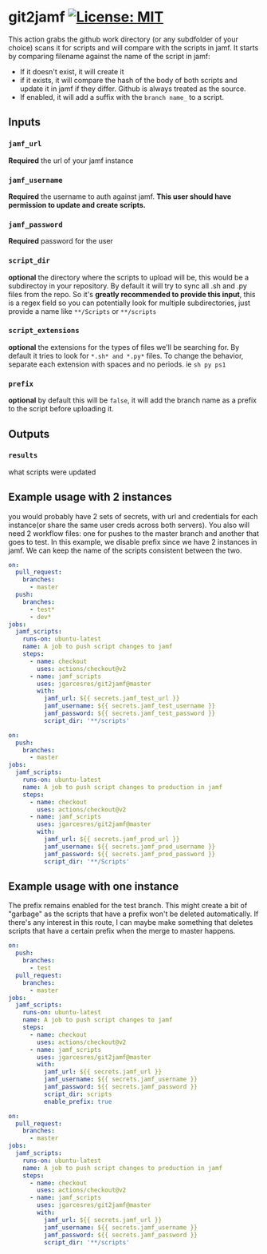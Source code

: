 # git2jamf [![License: MIT](https://img.shields.io/badge/License-MIT-yellow.svg)](https://opensource.org/licenses/MIT)
This action grabs the github work directory (or any subdfolder of your choice) scans it for scripts and will compare with the scripts in jamf. It starts by comparing filename against the name of the script in jamf:
* If it doesn't exist, it will create it
* if it exists, it will compare the hash of the body of both scripts and update it in jamf if they differ. Github is always treated as the source.
* If enabled, it will add a suffix with the `branch name_`  to a script. 
## Inputs

### `jamf_url`

**Required** the url of your jamf instance

### `jamf_username`

**Required** the username to auth against jamf. **This user should have permission to update and create scripts.**

### `jamf_password`

**Required** password for the user

### `script_dir`

**optional** the directory where the scripts to upload will be, this would be a subdirectoy in your repository. By default it will try to sync all .sh and .py files from the repo. So it's **greatly recommended to provide this input**, this is a regex field so you can potentially look for multiple subdirectories, just provide a name like `**/Scripts` or `**/scripts`

### `script_extensions`

**optional** the extensions for the types of files we'll be searching for. By default it tries to look for `*.sh* and *.py*` files. To change the behavior, separate each extension with spaces and no periods. ie `sh py ps1`

### `prefix`

**optional** by default this will be `false`, it will add the branch name as a prefix to the script before uploading it. 

## Outputs

### `results`

what scripts were updated

## Example usage with 2 instances
you would probably have 2 sets of secrets, with url and credentials for each instance(or share the same user creds across both servers). You also will need 2 workflow files: one for pushes to the master branch and another that goes to test. In this example, we disable prefix since we have 2 instances in jamf. We can keep the name of the scripts consistent between the two.

```yaml
on:
  pull_request:
    branches:
      - master
  push:
    branches: 
      - test*
      - dev*
jobs:
  jamf_scripts:
    runs-on: ubuntu-latest
    name: A job to push script changes to jamf
    steps:
      - name: checkout
        uses: actions/checkout@v2
      - name: jamf_scripts 
        uses: jgarcesres/git2jamf@master
        with: 
          jamf_url: ${{ secrets.jamf_test_url }}
          jamf_username: ${{ secrets.jamf_test_username }}
          jamf_password: ${{ secrets.jamf_test_password }}
          script_dir: '**/scripts'
```

```yaml
on:
  push:
    branches: 
      - master
jobs:
  jamf_scripts:
    runs-on: ubuntu-latest
    name: A job to push script changes to production in jamf
    steps:
      - name: checkout
        uses: actions/checkout@v2
      - name: jamf_scripts 
        uses: jgarcesres/git2jamf@master
        with: 
          jamf_url: ${{ secrets.jamf_prod_url }}
          jamf_username: ${{ secrets.jamf_prod_username }}
          jamf_password: ${{ secrets.jamf_prod_password }}
          script_dir: '**/Scripts'
```


## Example usage with one instance
The prefix remains enabled for the test branch. This might create a bit of "garbage" as the scripts that have a prefix won't be deleted automatically. If there's any interest in this route, I can maybe make something that deletes scripts that have a certain prefix when the merge to master happens.

```yaml
on:
  push:
    branches: 
      - test
  pull_request:
    branches:
      - master
jobs:
  jamf_scripts:
    runs-on: ubuntu-latest
    name: A job to push script changes to jamf
    steps:
      - name: checkout
        uses: actions/checkout@v2
      - name: jamf_scripts 
        uses: jgarcesres/git2jamf@master
        with: 
          jamf_url: ${{ secrets.jamf_url }}
          jamf_username: ${{ secrets.jamf_username }}
          jamf_password: ${{ secrets.jamf_password }}
          script_dir: scripts
          enable_prefix: true
```  
```yaml
on:
  pull_request:
    branches: 
      - master
jobs:
  jamf_scripts:
    runs-on: ubuntu-latest
    name: A job to push script changes to production in jamf
    steps:
      - name: checkout
        uses: actions/checkout@v2
      - name: jamf_scripts 
        uses: jgarcesres/git2jamf@master
        with: 
          jamf_url: ${{ secrets.jamf_url }}
          jamf_username: ${{ secrets.jamf_username }}
          jamf_password: ${{ secrets.jamf_password }}
          script_dir: '**/scripts'
```


